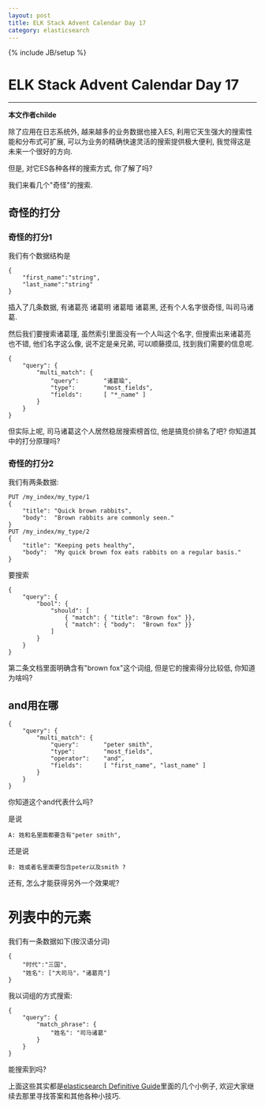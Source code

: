 ```yaml
---
layout: post
title: ELK Stack Advent Calendar Day 17
category: elasticsearch
---
```

{% include JB/setup %}
# ELK Stack Advent Calendar Day 17
---

**本文作者childe**

除了应用在日志系统外, 越来越多的业务数据也接入ES, 利用它天生强大的搜索性能和分布式可扩展, 可以为业务的精确快速灵活的搜索提供极大便利, 我觉得这是未来一个很好的方向.

但是, 对它ES各种各样的搜索方式, 你了解了吗?

我们来看几个"奇怪"的搜索.

## 奇怪的打分

### 奇怪的打分1

我们有个数据结构是

```
{
    "first_name":"string",
    "last_name":"string"
}
```

插入了几条数据, 有诸葛亮 诸葛明 诸葛暗 诸葛黑, 还有个人名字很奇怪, 叫司马诸葛.

然后我们要搜索诸葛瑾, 虽然索引里面没有一个人叫这个名字, 但搜索出来诸葛亮也不错, 他们名字这么像, 说不定是亲兄弟, 可以顺藤摸瓜, 找到我们需要的信息呢.

```
{
    "query": {
        "multi_match": {
            "query":       "诸葛瑜",
            "type":        "most_fields",
            "fields":      [ "*_name" ]
        }
    }
}
```

但实际上呢, 司马诸葛这个人居然稳居搜索榜首位, 他是搞竞价排名了吧? 你知道其中的打分原理吗?

### 奇怪的打分2

我们有两条数据:

```
PUT /my_index/my_type/1
{
    "title": "Quick brown rabbits",
    "body":  "Brown rabbits are commonly seen."
}
PUT /my_index/my_type/2
{
    "title": "Keeping pets healthy",
    "body":  "My quick brown fox eats rabbits on a regular basis."
}
```

要搜索

```
{
    "query": {
        "bool": {
            "should": [
                { "match": { "title": "Brown fox" }},
                { "match": { "body":  "Brown fox" }}
            ]
        }
    }
}
```

第二条文档里面明确含有"brown fox"这个词组, 但是它的搜索得分比较低, 你知道为啥吗?

## and用在哪

```
{
    "query": {
        "multi_match": {
            "query":       "peter smith",
            "type":        "most_fields",
            "operator":    "and",
            "fields":      [ "first_name", "last_name" ]
        }
    }
}
```

你知道这个and代表什么吗?

是说

    A: 姓和名里面都要含有"peter smith",

还是说
    
    B: 姓或者名里面要包含peter以及smith ?

还有, 怎么才能获得另外一个效果呢?

# 列表中的元素

我们有一条数据如下(按汉语分词)

```
{
    "时代":"三国",
    "姓名": ["大司马"，"诸葛亮"]
}
```

我以词组的方式搜索:

```
{
    "query": {
        "match_phrase": {
            "姓名": "司马诸葛"
        }
    }
}
```

能搜索到吗?

上面这些其实都是[elasticsearch Definitive Guide](https://www.elastic.co/guide)里面的几个小例子, 欢迎大家继续去那里寻找答案和其他各种小技巧.
